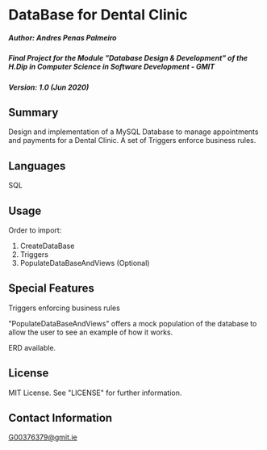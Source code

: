 # DataBase for Dental Clinic

##### Author: Andres Penas Palmeiro
##### Final Project for the Module "Database Design & Development" of the H.Dip in Computer Science in Software Development - GMIT
##### Version: 1.0 (Jun 2020)

## Summary
Design and implementation of a MySQL Database to manage appointments and payments for a Dental Clinic. A set of Triggers enforce business rules.

## Languages
SQL

## Usage
Order to import:
1. CreateDataBase
2. Triggers
3. PopulateDataBaseAndViews (Optional)

## Special Features
Triggers enforcing business rules

"PopulateDataBaseAndViews" offers a mock population of the database to allow the user to see an example of how it works.

ERD available.

## License
MIT License. See "LICENSE" for further information.

## Contact Information
G00376379@gmit.ie